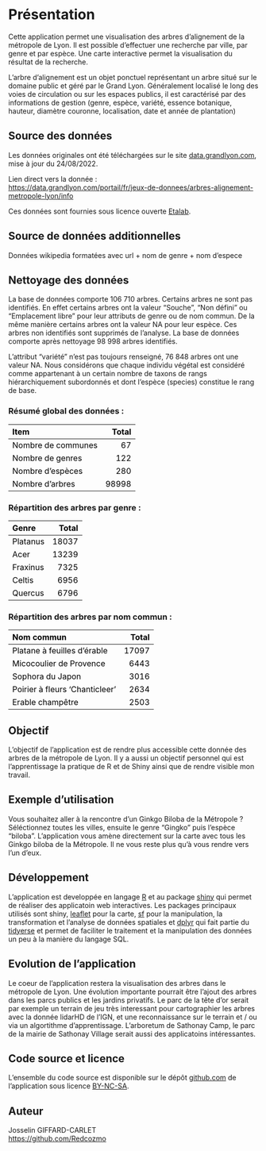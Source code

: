 <style type="text/css">
#shiny-tab-explanation {
  max-width: 90ch;
  margin-left: auto;
  margin-right: auto;
  font-size: 1.2em;
}
</style>

# Présentation

Cette application permet une visualisation des arbres d’alignement de la
métropole de Lyon. Il est possible d’effectuer une recherche par ville,
par genre et par espèce. Une carte interactive permet la visualisation
du résultat de la recherche.

L’arbre d’alignement est un objet ponctuel représentant un arbre situé
sur le domaine public et géré par le Grand Lyon. Généralement localisé
le long des voies de circulation ou sur les espaces publics, il est
caractérisé par des informations de gestion (genre, espèce, variété,
essence botanique, hauteur, diamètre couronne, localisation, date et
année de plantation)<br>

## Source des données

Les données originales ont été téléchargées sur le site
[data.grandlyon.com](https://data.grandlyon.com), mise à jour du
24/08/2022.

Lien direct vers la donnée :<br>
<https://data.grandlyon.com/portail/fr/jeux-de-donnees/arbres-alignement-metropole-lyon/info>

Ces données sont fournies sous licence ouverte
[Etalab](https://data.grandlyon.com/portail/fr/assets/licences/ETALAB-Licence-Ouverte-v2.0.pdf).

## Source de données additionnelles

Données wikipedia formatées avec url + nom de genre + nom d’espece

## Nettoyage des données

La base de données comporte 106 710 arbres. Certains arbres ne sont pas
identifiés. En effet certains arbres ont la valeur “Souche”, “Non
défini” ou “Emplacement libre” pour leur attributs de genre ou de nom
commun. De la même manière certains arbres ont la valeur NA pour leur
espèce. Ces arbres non identifiés sont supprimés de l’analyse. La base
de données comporte après nettoyage 98 998 arbres identifiés.

L’attribut “variété” n’est pas toujours renseigné, 76 848 arbres ont une
valeur NA. Nous considérons que chaque individu végétal est considéré
comme appartenant à un certain nombre de taxons de rangs
hiérarchiquement subordonnés et dont l’espèce (species) constitue le
rang de base.

### Résumé global des données :

<table class="table table-striped" style="color: black; width: auto !important; ">
<thead>
<tr>
<th style="text-align:left;">
Item
</th>
<th style="text-align:right;">
Total
</th>
</tr>
</thead>
<tbody>
<tr>
<td style="text-align:left;">
Nombre de communes
</td>
<td style="text-align:right;">
67
</td>
</tr>
<tr>
<td style="text-align:left;">
Nombre de genres
</td>
<td style="text-align:right;">
122
</td>
</tr>
<tr>
<td style="text-align:left;">
Nombre d’espèces
</td>
<td style="text-align:right;">
280
</td>
</tr>
<tr>
<td style="text-align:left;">
Nombre d’arbres
</td>
<td style="text-align:right;">
98998
</td>
</tr>
</tbody>
</table>

### Répartition des arbres par genre :

<table class="table table-striped table-hover table-condensed table-responsive" style="color: black; width: auto !important; ">
<thead>
<tr>
<th style="text-align:left;">
Genre
</th>
<th style="text-align:right;">
Total
</th>
</tr>
</thead>
<tbody>
<tr>
<td style="text-align:left;">
Platanus
</td>
<td style="text-align:right;">
18037
</td>
</tr>
<tr>
<td style="text-align:left;">
Acer
</td>
<td style="text-align:right;">
13239
</td>
</tr>
<tr>
<td style="text-align:left;">
Fraxinus
</td>
<td style="text-align:right;">
7325
</td>
</tr>
<tr>
<td style="text-align:left;">
Celtis
</td>
<td style="text-align:right;">
6956
</td>
</tr>
<tr>
<td style="text-align:left;">
Quercus
</td>
<td style="text-align:right;">
6796
</td>
</tr>
</tbody>
</table>

### Répartition des arbres par nom commun :

<table class="table table-striped table-hover table-condensed table-responsive" style="color: black; width: auto !important; ">
<thead>
<tr>
<th style="text-align:left;">
Nom commun
</th>
<th style="text-align:right;">
Total
</th>
</tr>
</thead>
<tbody>
<tr>
<td style="text-align:left;">
Platane à feuilles d’érable
</td>
<td style="text-align:right;">
17097
</td>
</tr>
<tr>
<td style="text-align:left;">
Micocoulier de Provence
</td>
<td style="text-align:right;">
6443
</td>
</tr>
<tr>
<td style="text-align:left;">
Sophora du Japon
</td>
<td style="text-align:right;">
3016
</td>
</tr>
<tr>
<td style="text-align:left;">
Poirier à fleurs ‘Chanticleer’
</td>
<td style="text-align:right;">
2634
</td>
</tr>
<tr>
<td style="text-align:left;">
Erable champêtre
</td>
<td style="text-align:right;">
2503
</td>
</tr>
</tbody>
</table>

## Objectif

L’objectif de l’application est de rendre plus accessible cette donnée
des arbres de la métropole de Lyon. Il y a aussi un objectif personnel
qui est l’apprentissage la pratique de R et de Shiny ainsi que de rendre
visible mon travail.

## Exemple d’utilisation

Vous souhaitez aller à la rencontre d’un Ginkgo Biloba de la Métropole ?
Séléctionnez toutes les villes, ensuite le genre “Gingko” puis l’espèce
“biloba”. L’application vous amène directement sur la carte avec tous
les Ginkgo biloba de la Métropole. Il ne vous reste plus qu’à vous
rendre vers l’un d’eux.

## Développement

L’application est developpée en langage
[R](https://fr.wikipedia.org/wiki/R_(langage)) et au package
[shiny](https://shiny.posit.co/r/getstarted/shiny-basics/lesson1/index.html)
qui permet de réaliser des applicatoin web interactives. Les packages
principaux utilisés sont shiny, [leaflet]() pour la carte,
[sf](https://r-spatial.github.io/sf/) pour la manipulation, la
transformation et l’analyse de données spatiales et
[dplyr](https://dplyr.tidyverse.org/) qui fait partie du
[tidyerse](https://www.tidyverse.org/) et permet de faciliter le
traitement et la manipulation des données un peu à la manière du langage
SQL.

## Evolution de l’application

Le coeur de l’application restera la visualisation des arbres dans le
métropole de Lyon. Une évolution importante pourrait être l’ajout des
arbres dans les parcs publics et les jardins privatifs. Le parc de la
tête d’or serait par exemple un terrain de jeu très interessant pour
cartographier les arbres avec la donnée lidarHD de l’IGN, et une
reconnaissance sur le terrain et / ou via un algortithme
d’apprentissage. L’arboretum de Sathonay Camp, le parc de la mairie de
Sathonay Village serait aussi des applicatoins intéressantes.

## Code source et licence

L’ensemble du code source est disponible sur le dépôt
[github.com](https://github.com/) de l’application sous licence
[BY-NC-SA](https://creativecommons.org/licenses/by-nc-sa/4.0/).

## Auteur

Josselin GIFFARD-CARLET<br> <https://github.com/Redcozmo>
